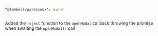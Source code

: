 ```yaml
---
"@tembell/paresseux": minor
---
```


Added the `reject` function to the `openModal` callback
throwing the promise when awaiting the `openModal()` call
